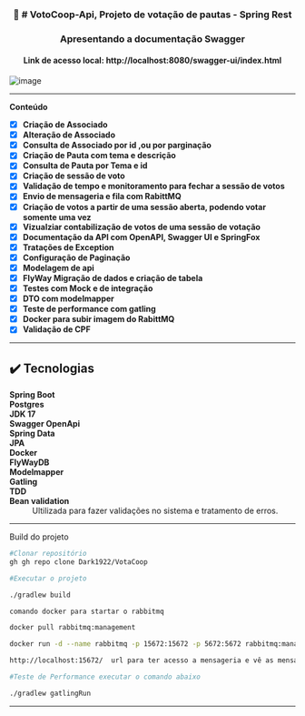 

<div align="center">
  <h3 align="center">🚀 # VotoCoop-Api, Projeto de votação de pautas - Spring Rest </h3>
 </div>



<h3 align="center"> Apresentando a documentação Swagger</h3>
<h4 align="center"> Link de acesso local: http://localhost:8080/swagger-ui/index.html</h4>


![image](https://github.com/Dark1922/VotaCoop/assets/48605830/89586c14-81b8-4a9e-8a88-dee4d81be58b)


<hr />

   **Conteúdo**

- [x] <strong>Criação de Associado</strong>
- [x] <strong>Alteração de Associado</strong>
- [x] <strong>Consulta de Associado por id ,ou por parginação</strong>
- [x] <strong>Criação de Pauta com tema e descrição</strong>
- [x] <strong>Consulta de Pauta por Tema e id</strong>
- [x] <strong>Criação de sessão de voto</strong>
- [x] <strong>Validação de tempo e monitoramento para fechar a sessão de votos</strong>
- [x] <strong>Envio de mensageria e fila com RabittMQ</strong>
- [x] <strong>Criação de votos a partir de uma sessão aberta, podendo votar somente uma vez</strong>
- [x] <strong>Vizualziar contabilização de votos de uma sessão de votação</strong>
- [x] <strong>Documentação da API com OpenAPI, Swagger UI e SpringFox</strong>
- [x] <strong>Tratações de Exception</strong>
- [x] <strong>Configuração de Paginação</strong>
- [x] <strong>Modelagem de api</strong>
- [x] <strong>FlyWay Migração de dados e criação de tabela</strong>
- [x] <strong>Testes com Mock e de integração</strong>
- [x] <strong>DTO com modelmapper</strong>
- [x] <strong>Teste de performance com gatling</strong>
- [x] <strong>Docker para subir imagem do RabittMQ</strong>
- [x] <strong>Validação de CPF</strong>

<hr />

## :heavy_check_mark: Tecnologias <a name="technologies"></a>

<dl>
<dt><strong>Spring Boot</strong></dt>
<dt><strong>Postgres</strong></dt>
<dt><strong>JDK 17</strong></dt>
<dt><strong>Swagger OpenApi</strong></dt>
<dt><strong>Spring Data</strong></dt>
<dt><strong>JPA</strong></dt>
<dt><strong>Docker</strong></dt>
  <dt><strong>FlyWayDB</strong></dt>
  <dt><strong>Modelmapper</strong></dt>
    <dt><strong>Gatling</strong></dt>
     <dt><strong>TDD</strong></dt>

<dt><strong>Bean validation</strong></dt>
<dd>Ultilizada para fazer validações no sistema e tratamento de erros.</dd>
</dl>
 </div>
  <hr /> 
 
 
 Build do projeto
  
```bash
#Clonar repositório
gh gh repo clone Dark1922/VotaCoop

#Executar o projeto

./gradlew build

comando docker para startar o rabbitmq

docker pull rabbitmq:management

docker run -d --name rabbitmq -p 15672:15672 -p 5672:5672 rabbitmq:management

http://localhost:15672/  url para ter acesso a mensageria e vê as mensagem enviada pelo servido após as sessão de votação ser encerrada.

#Teste de Performance executar o comando abaixo

./gradlew gatlingRun

```


<hr>
